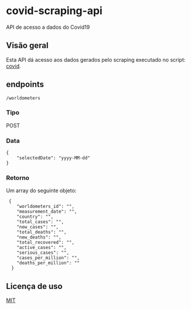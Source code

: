 # covid-scraping-api
API de acesso a dados do Covid19



## Visão geral

Esta API dá acesso aos dados gerados pelo scraping executado no script: [covid](https://github.com/vipontes/covid-scraping).

## endpoints

```bach
/worldometers
```

### Tipo
POST

### Data
```bach
{
    "selectedDate": "yyyy-MM-dd"
}
```

### Retorno 
Um array do seguinte objeto:
```bach
 {
    "worldometers_id": "",
    "measurement_date": "",
    "country": "",
    "total_cases": "",
    "new_cases": "",
    "total_deaths": "",
    "new_deaths": "",
    "total_recovered": "",
    "active_cases": "",
    "serious_cases": "",
    "cases_per_million": "",
    "deaths_per_million": ""
  }
```

## Licença de uso

[MIT](https://choosealicense.com/licenses/mit/)